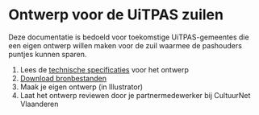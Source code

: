 ---
---

# Ontwerp voor de UiTPAS zuilen

Deze documentatie is bedoeld voor toekomstige UiTPAS-gemeentes die een eigen ontwerp willen maken voor de zuil waarmee de pashouders puntjes kunnen sparen.

1. Lees de [technische specificaties](https://github.com/cultuurnet/uitpas-design/wiki/Technische-specificaties-ontwerp-plexi-plaat-uitpas) voor het ontwerp
2. [Download bronbestanden](https://github.com/cultuurnet/uitpas-design/archive/master.zip)
3. Maak je eigen ontwerp (in Illustrator)
4. Laat het ontwerp reviewen door je partnermedewerker bij CultuurNet Vlaanderen